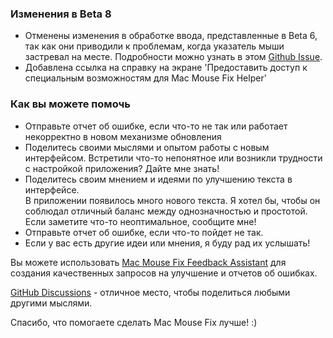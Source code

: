 ### Изменения в Beta 8

- Отменены изменения в обработке ввода, представленные в Beta 6, так как они приводили к проблемам, когда указатель мыши застревал на месте. Подробности можно узнать в этом [Github Issue](https://github.com/noah-nuebling/mac-mouse-fix/issues/93).
- Добавлена ссылка на справку на экране 'Предоставить доступ к специальным возможностям для Mac Mouse Fix Helper'

### Как вы можете помочь

- Отправьте отчет об ошибке, если что-то не так или работает некорректно в новом механизме обновления
- Поделитесь своими мыслями и опытом работы с новым интерфейсом. Встретили что-то непонятное или возникли трудности с настройкой приложения? Дайте мне знать!
- Поделитесь своим мнением и идеями по улучшению текста в интерфейсе.\
   В приложении появилось много нового текста. Я хотел бы, чтобы он соблюдал отличный баланс между однозначностью и простотой. Если заметите что-то неоптимальное, сообщите мне!
- Отправьте отчет об ошибке, если что-то пойдет не так.
- Если у вас есть другие идеи или мнения, я буду рад их услышать!

Вы можете использовать [Mac Mouse Fix Feedback Assistant](https://github.com/noah-nuebling/mac-mouse-fix/issues/new/choose) для создания качественных запросов на улучшение и отчетов об ошибках.

[GitHub Discussions](https://github.com/noah-nuebling/mac-mouse-fix/discussions/82) - отличное место, чтобы поделиться любыми другими мыслями.

Спасибо, что помогаете сделать Mac Mouse Fix лучше! :)